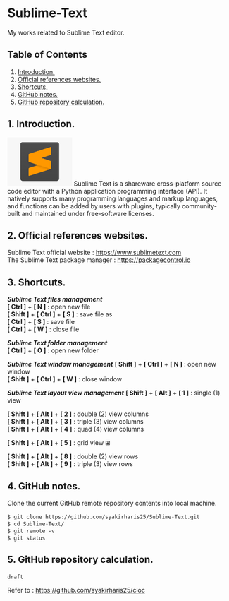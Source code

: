 # Sublime-Text
My works related to Sublime Text editor.

## Table of Contents
1. [Introduction.](#introduction)
2. [Official references websites.](#references)
3. [Shortcuts.](#shortcuts)
4. [GitHub notes.](#github)
5. [GitHub repository calculation.](#calculation)

<a name="introduction"></a>
## 1. Introduction.
<img src="sublime.png" height="110">
Sublime Text is a shareware cross-platform source code editor with a Python application programming interface (API). It natively supports many programming languages and markup languages, and functions can be added by users with plugins, typically community-built and maintained under free-software licenses.

<a name="references"></a>
## 2. Official references websites. 
Sublime Text official website : https://www.sublimetext.com <br />
The Sublime Text package manager : https://packagecontrol.io <br />

<a name="shortcuts"></a>
## 3. Shortcuts.

**_Sublime Text files management_**  <br />
**[ Ctrl ]** + **[ N ]** : open new file  <br />
**[ Shift ]** + **[ Ctrl ]** + **[ S ]** : save file as  <br />
**[ Ctrl ]** + **[ S ]** : save file  <br />
**[ Ctrl ]** + **[ W ]** : close file  <br />

**_Sublime Text folder management_**  <br />
**[ Ctrl ]** + **[ O ]** : open new folder  <br />

**_Sublime Text window management_**
**[ Shift ]** + **[ Ctrl ]** + **[ N ]** : open new window  <br />
**[ Shift ]** + **[ Ctrl ]** + **[ W ]** : close window  <br />

**_Sublime Text layout view management_**
**[ Shift ]** + **[ Alt ]** + **[ 1 ]** : single (1) view  <br />

**[ Shift ]** + **[ Alt ]** + **[ 2 ]** : double (2) view columns  <br />
**[ Shift ]** + **[ Alt ]** + **[ 3 ]** : triple (3) view columns  <br />
**[ Shift ]** + **[ Alt ]** + **[ 4 ]** : quad (4) view columns  <br />

**[ Shift ]** + **[ Alt ]** + **[ 5 ]** : grid view ⊞ <br />

**[ Shift ]** + **[ Alt ]** + **[ 8 ]** : double (2) view rows <br />
**[ Shift ]** + **[ Alt ]** + **[ 9 ]** : triple (3) view rows <br />
 
<a name="github"></a>
## 4. GitHub notes.
Clone the current GitHub remote repository contents into local machine.
```
$ git clone https://github.com/syakirharis25/Sublime-Text.git
$ cd Sublime-Text/
$ git remote -v
$ git status
```

<a name="calculation"></a>
## 5. GitHub repository calculation.
```
draft
```
Refer to : https://github.com/syakirharis25/cloc
